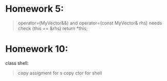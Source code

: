 # Homework 5:
>operator=(MyVector&&) and operator=(const MyVector& rhs) needs check (this == &rhs) return *this;
# Homework 10:
class shell:
>copy assigment for s
>copy ctor for shell